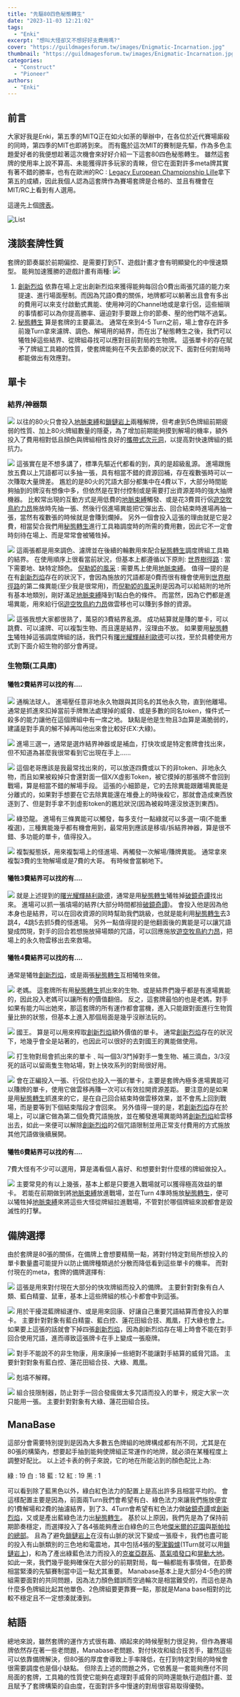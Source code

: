 ```yaml
---
title: "先驅80四色秘態轉生"
date: "2023-11-03 12:21:02"
tags:
  - "Enki"
excerpt: "想叫大怪卻又不想好好支費用嗎?"
cover: "https://guildmagesforum.tw/images/Enigmatic-Incarnation.jpg"
thumbnail: "https://guildmagesforum.tw/images/Enigmatic-Incarnation.jpg"
categories:
  - "Construct"
  - "Pioneer"
authors:
  - "Enki"
---
```


## 前言

大家好我是Enki，第五季的MITQ正在如火如荼的舉辦中，在各位於近代賽場廝殺的同時，第四季的MIT也即將到來。
而有鑑於這次MIT的賽制是先驅，作為多色主題愛好者的我便想趁著這次機會來好好介紹一下這套80四色秘態轉生。
雖然這套牌的使用率上說不算高、未能獲得許多玩家的青睞，但它在面對許多meta牌其實有著不錯的勝率，也有在歐洲的RC : [Legacy European Championship Lille](https://melee.gg/Tournament/View/16639)拿下第五的成績，因此我個人認為這套牌作為賽場套牌是合格的、並且有機會在MIT/RC上看到有人選用。

這邊先上個[牌表](https://www.mtggoldfish.com/deck/5941039#paper)。

![List](https://i.imgur.com/h07yzPn.jpg)

## 淺談套牌性質

套牌的節奏屬於前期偏控、是需要打到5T、遊戲計畫才會有明顯變化的中慢速類型。
能夠加速獲勝的遊戲計畫有兩種:
![](https://i.imgur.com/xvRSwSf.png)

1. [創新烈焰](https://scryfall.com/card/eld/125/zht/%E5%89%B5%E6%96%B0%E7%83%88%E7%84%B0)
   依靠在場上定出創新烈焰來獲得能夠每回合0費出兩張咒語的能力來提速、進行場面壓制。而因為咒語0費的關係，地牌都可以躺著出且會有多出的費用可以來支付啟動式異能、使用神河的Channel地或是拿行侶，這些細瑣的事情都可以為你提高勝率、逼迫對手要跟上你的節奏、壓的他們喘不過氣。
2. [秘態轉生](https://scryfall.com/card/thb/215/zht/%E7%A7%98%E6%85%8B%E8%BD%89%E7%94%9F)
   算是套牌的主要贏法。
   通常在來到4-5 Turn之前，場上會存在許多前幾Turn拿來濾牌、調色、解場用的結界，而在出了秘態轉生之後，我們可以犧牲掉這些結界、從牌組尋找可以應對目前對局的生物牌。
   這張單卡的存在賦予了牌組工具箱的性質，使套牌能夠在不失去節奏的狀況下、面對任何對局時都能做出有效應對。

## 單卡

### 結界/神器類

![](https://i.imgur.com/LUzb9uP.png)
以往的80火只會投入[地脈束縛](https://scryfall.com/card/dmu/24/leyline-binding)和[鎖鏈岩上](https://scryfall.com/card/ths/4/zht/%E9%8F%88%E9%8E%96%E5%B2%A9%E4%B8%8A)兩種解牌，但考慮到5色牌組前期疲弱的性質、加上80火牌組數量的隱憂，為了增加前期能夠摸到解場的機率，額外投入了費用相對低且顏色與牌組相性良好的[攜帶式次元洞](https://scryfall.com/card/afr/33/zht/%E6%94%9C%E5%B8%B6%E5%BC%8F%E6%AC%A1%E5%85%83%E6%B4%9E)，以提高對快速牌組的抵抗力。

![](https://i.imgur.com/rEnVTTo.jpg)
這張實在是不想多講了，標準先驅近代都看的到，真的是超級亂源。
進場跟施放五費以上咒語都可以多抽一張，具有相當不錯的資源回補，存在複數張時可以一次賺取大量牌差。
尷尬的是80火的咒語大部分都集中在4費以下，大部分時間能夠抽到的牌沒有想像中多，但依然是在對付控制或是需要打出資源差時的強大抽牌機器。
比較常出現的互動方式是用低費的[地脈束縛](https://scryfall.com/card/dmu/24/leyline-binding)觸發、或是花3費買行侶[遊空牧鳥約力昂](https://scryfall.com/card/iko/232/zht/%E9%81%8A%E7%A9%BA%E7%89%A7%E9%B3%A5%E7%B4%84%E5%8A%9B%E6%98%82)施放時先抽一張、然後行侶進場異能把它彈出去、回合結束時進場再抽一張，當然有複數張的時候就是會賺到爛掉。
另外一個會投入這張的理由就是它是2費，相當契合我們用[秘態轉生](https://scryfall.com/card/thb/215/zht/%E7%A7%98%E6%85%8B%E8%BD%89%E7%94%9F)進行工具箱調度時的所需的費用數，因此它不一定會時刻待在場上、而是常常會被犧牲掉。

![](https://i.imgur.com/uUl0Q7u.jpg)
這兩張都是用來調色、濾牌並在後續的輪數用來配合[秘態轉生](https://scryfall.com/card/thb/215/zht/%E7%A7%98%E6%85%8B%E8%BD%89%E7%94%9F)調度牌組工具箱的結界。
在使用順序上很看當前狀況，但基本上都遵循以下原則:
[世界樹徑路](https://scryfall.com/card/dmc/136/zhs/%E4%B8%96%E7%95%8C%E6%A0%91%E5%BE%84%E8%B7%AF) : 當下需要地、缺特定顏色。
[倪勒婭的風采](https://scryfall.com/card/ths/169/zht/%E5%80%AA%E5%8B%92%E5%A9%AD%E7%9A%84%E9%A2%A8%E9%87%87) : 需要馬上使用[地脈束縛](https://scryfall.com/card/dmu/24/leyline-binding)。
值得一提的是在有[創新烈焰](https://scryfall.com/card/eld/125/zht/%E5%89%B5%E6%96%B0%E7%83%88%E7%84%B0)存在的狀況下，會因為施放的咒語都是0費而很有機會使用到[世界樹徑路](https://scryfall.com/card/dmc/136/zhs/%E4%B8%96%E7%95%8C%E6%A0%91%E5%BE%84%E8%B7%AF)的第二條異能(至少我是很常用)，而[倪勒婭的風采](https://scryfall.com/card/ths/169/zht/%E5%80%AA%E5%8B%92%E5%A9%AD%E7%9A%84%E9%A2%A8%E9%87%87)則是因為可以給結附的地所有基本地類別，剛好滿足[地脈束縛](https://scryfall.com/card/dmu/24/leyline-binding)降到1點白色的條件。
而當然，因為它們都是進場異能，用來給行侶[遊空牧鳥約力昂](https://scryfall.com/card/iko/232/zht/%E9%81%8A%E7%A9%BA%E7%89%A7%E9%B3%A5%E7%B4%84%E5%8A%9B%E6%98%82)做雲移也可以賺到多餘的資源。

![](https://i.imgur.com/ampHZ5O.png)
這張我想大家都很熟了，萬惡的3費結界亂源。
成功結算就是賺的單卡，可以跳費、可以濾牌、可以複製生物、而且還是結界，沒理由不放。
如果要用[秘態轉生](https://scryfall.com/card/thb/215/zht/%E7%A7%98%E6%85%8B%E8%BD%89%E7%94%9F)犧牲掉這張調度牌組的話，我們只有[曙光耀輝赫利歐德](https://scryfall.com/card/mom/17/heliod-the-radiant-dawn-heliod-the-warped-eclipse)可以找，至於具體使用方式到下面介紹生物的部分會再提。

### 生物類(工具庫)

#### 犧牲2費結界可以找的有....

![](https://i.imgur.com/qRerGP0.jpg)
通稱法球人。
進場壓任意非地永久物跟與其同名的其他永久物，直到他離場。
通常是抓進來扣掉當前手牌無法處理掉的威脅、或是多數的同名token，條件式一殺多的能力讓他在這個牌組中有一席之地。
缺點是他是生物且3血算是滿脆弱的，建議是對手真的解不掉再叫他出來會比較好(EX:大綠)。

![](https://i.imgur.com/ExmtNCU.jpg)
進場三選一，通常是選炸結界神器或是補血，打快攻或是特定套牌會找出來，但不知道為甚麼我很常看到它出現在手上......

![](https://i.imgur.com/LpVmzZ4.jpg)
這個老哥應該是我最常找出來的，可以放逐四費或以下的非token、非地永久物，而且如果被殺掉只會還對面一個X/X虛影Token，被它摸掉的那張牌不會回到戰場，算是相當不錯的解場手段。
這張的小細節是，它的去除異能跟離場異能是分離式的，如果對手想要在它去除異能還在堆疊上的時後殺它，那就會造成東西放逐到了、但是對手拿不到虛影token的尷尬狀況(因為被殺時還沒放逐到東西)。

![](https://i.imgur.com/4FoSxxi.jpg)
綠恐龍。
進場有三條異能可以觸發，每多支付一點綠就可以多選一項(不能重複選)，三種異能幾乎都有機會用到，最常用到應該是移墳/拆結界神器，算是很不錯、多功能的單卡，值得投入。

![](https://i.imgur.com/0GPmb4i.jpg)
複製擬態妖，用來複製場上的怪進場、再觸發一次解場/賺牌異能。
通常拿來複製3費的生物解場或是7費的大哥。
有時候會當躺地下。

#### 犧牲3費結界可以找的有....

![](https://i.imgur.com/OMt80Nk.png)
就是上述提到的[曙光耀輝赫利歐德](https://scryfall.com/card/mom/17/heliod-the-radiant-dawn-heliod-the-warped-eclipse)，通常是用[秘態轉生](https://scryfall.com/card/thb/215/zht/%E7%A7%98%E6%85%8B%E8%BD%89%E7%94%9F)犧牲掉[破鏡奇譚](https://scryfall.com/card/neo/141/fable-of-the-mirror-breaker-reflection-of-kiki-jiki)找出來。
進場可以抓一張墳場的結界(大部分時間都撿[破鏡奇譚](https://scryfall.com/card/neo/141/fable-of-the-mirror-breaker-reflection-of-kiki-jiki))。
會投入他是因為他本身也是結界，可以在回收資源的同時幫助我們跳級，也就是能利用[秘態轉生](https://scryfall.com/card/thb/215/zht/%E7%A7%98%E6%85%8B%E8%BD%89%E7%94%9F)去3跳4，4跳5去抓5費的怪進場。
另外一點值得提的是他翻面後的異能是可以讓咒語變成閃現，對手的回合若想施放掃場類的咒語，可以回應施放[遊空牧鳥約力昂](https://scryfall.com/card/iko/232/zht/%E9%81%8A%E7%A9%BA%E7%89%A7%E9%B3%A5%E7%B4%84%E5%8A%9B%E6%98%82)，把場上的永久物雲移出去來救場。

#### 犧牲4費結界可以找的有....

通常是犧牲[創新烈焰](https://scryfall.com/card/eld/125/zht/%E5%89%B5%E6%96%B0%E7%83%88%E7%84%B0)，或是兩張[秘態轉生](https://scryfall.com/card/thb/215/zht/%E7%A7%98%E6%85%8B%E8%BD%89%E7%94%9F)互相犧牲來做。

![](https://i.imgur.com/8EuGZMm.jpg)
老媽。
這套牌所有用[秘態轉生](https://scryfall.com/card/thb/215/zht/%E7%A7%98%E6%85%8B%E8%BD%89%E7%94%9F)抓出來的生物、或是結界們幾乎都是有進場異能的，因此投入老媽可以讓所有的價值翻倍。
反之，這套牌最怕的也是老媽，對手如果有能力叫出她來，那這套牌的所有運作都會當機，進入只能跟對面進行生物質量比拚的狀態，但基本上進入那個局面是幾乎沒辦法玩的。

![](https://i.imgur.com/jPVHg0W.jpg)
國王。
算是可以用來榨取[創新烈焰](https://scryfall.com/card/eld/125/zht/%E5%89%B5%E6%96%B0%E7%83%88%E7%84%B0)額外價值的單卡。
通常[創新烈焰](https://scryfall.com/card/eld/125/zht/%E5%89%B5%E6%96%B0%E7%83%88%E7%84%B0)存在的狀況下，地幾乎會全是站著的，也因此可以很好的去對國王的異能做使用。

![](https://i.imgur.com/lMEGL48.jpg)
打生物對局會抓出來的單卡﹑叫一個3/3鬥掉對手一隻生物、補三滴血，3/3沒死的話可以留兩隻生物站場，對上快攻系列的對局很好用。

![](https://i.imgur.com/8IoU08b.jpg)
會在正編投入一張、行侶位也投入一張的單卡，主要是套牌內極多進場異能可以賺牌的單卡，使用它做雲移再賺一次可以有效拉開資源差距。
要注意的是如果是用[秘態轉生](https://scryfall.com/card/thb/215/zht/%E7%A7%98%E6%85%8B%E8%BD%89%E7%94%9F)抓進來的它，是在自己回合結束時做雲移效果，並不會馬上回到戰場，而是要等到下個結束階段才會回來。
另外值得一提的是，若[創新烈焰](https://scryfall.com/card/eld/125/zht/%E5%89%B5%E6%96%B0%E7%83%88%E7%84%B0)存在於場上，可以讓它做為第二個免費咒語施放，並在觸發進場異能時將[創新烈焰](https://scryfall.com/card/eld/125/zht/%E5%89%B5%E6%96%B0%E7%83%88%E7%84%B0)給雲移出去，如此一來便可以解除[創新烈焰](https://scryfall.com/card/eld/125/zht/%E5%89%B5%E6%96%B0%E7%83%88%E7%84%B0)的2個咒語限制並用正常支付費用的方式施放其他咒語做後續展開。

#### 犧牲6費結界可以找的有....

7費大怪有不少可以選用，算是滿看個人喜好、和想要針對什麼樣的牌組做投入。

![](https://i.imgur.com/LQTHIRF.png)
主要常見的有以上幾張，基本上都是只要進入戰場就可以獲得極高效益的單卡。
若能在前期做到將[地脈束縛](https://scryfall.com/card/dmu/24/leyline-binding)放進戰場，並在Turn 4準時施放[秘態轉生](https://scryfall.com/card/thb/215/zht/%E7%A7%98%E6%85%8B%E8%BD%89%E7%94%9F)，便可以犧牲掉[地脈束縛](https://scryfall.com/card/dmu/24/leyline-binding)來將這些大怪從牌組拉進戰場，不管對於哪個牌組來說都會是毀滅性的打擊。

## 備牌選擇

由於套牌是80張的關係，在備牌上會想要精簡一點，將對付特定對局所想投入的單卡數量盡可能提升以防止備牌種類過於分散而降低看到這些單卡的機率。
而對付現在的meta，套牌的備牌選擇有:

![](https://i.imgur.com/v74lS9w.jpg)
這張是用來對付現在大部分的快攻牌組而投入的備牌。
主要針對對象有白人類、藍白精靈、鼠車，基本上這些牌組的核心卡都會中到這張。

![](https://i.imgur.com/sr4r7vt.jpg)
用於干擾混藍牌組運作、或是用來回康、好讓自己重要咒語結算而會投入的單卡。
主要針對對象有藍白精靈、藍白控、蓮花田組合技、鳳凰，打大綠也會上。
如果要上這張的話就會下掉四張[創新烈焰](https://scryfall.com/card/eld/125/zht/%E5%89%B5%E6%96%B0%E7%83%88%E7%84%B0)，因為創新烈焰存在場上時會不能在對手回合使用咒語，進而導致這張牌卡在手上變成一張廢牌。

![](https://i.imgur.com/d4huUWb.jpg)
對手不能說不的非生物康，用來康掉一些絕對不能讓對手結算的威脅咒語。
主要針對對象有藍白控、蓮花田組合技、大綠、鳳凰。

![](https://i.imgur.com/cmVuzXR.jpg)
剋墳不解釋。

![](https://i.imgur.com/QVT47MF.jpg)
組合技限制器，防止對手一回合發瘋做太多咒語而投入的單卡，規定大家一次只能用一張。
主要針對對象有大綠、蓮花田組合技。

## ManaBase

這部分會需要特別提到是因為大多數五色牌組的地牌構成都有所不同，尤其是在80張的構築內，想要起手抽到能夠使牌組正常運作的地牌，就必須在某種程度上調整好配比。
以上述卡表的例子來說，它的地在所能沾到的顏色配比上為:

綠 : 19
白 : 18
藍 : 12
紅 : 19
黑 : 1

可以看到除了藍黑色以外，綠白紅色法力的配置上是高出許多且相當平均的。
會這樣配置主要是因為，前面兩Turn我們會希望有白、綠色法力來讓我們施放便宜的1費解場和2費的抽濾結界，到了3、4Turn會希望有紅色法力做[破鏡奇譚](https://scryfall.com/card/neo/141/fable-of-the-mirror-breaker-reflection-of-kiki-jiki)或[創新烈焰](https://scryfall.com/card/eld/125/zht/%E5%89%B5%E6%96%B0%E7%83%88%E7%84%B0)，又或是產出藍綠色法力出[秘態轉生](https://scryfall.com/card/thb/215/zht/%E7%A7%98%E6%85%8B%E8%BD%89%E7%94%9F)。
基於以上原因，我們先是為了保持前期節奏穩定，而選擇投入了各4張能夠產出白綠色的三色地[傑米爾的花園](https://scryfall.com/card/snc/250/zht/%E5%82%91%E7%B1%B3%E7%88%BE%E7%9A%84%E8%8A%B1%E5%9C%92)與[斯帕拉的總部](https://scryfall.com/card/snc/257/zht/%E6%96%AF%E5%B8%95%E6%8B%89%E7%9A%84%E7%B8%BD%E9%83%A8)。
且為了避免[鎖鏈岩上](https://scryfall.com/card/ths/4/zht/%E9%8F%88%E9%8E%96%E5%B2%A9%E4%B8%8A)在沒有山脈的狀況下變成一張廢卡，我們也盡可能的投入有山脈類別的三色地和電震地，其中包括4張的[聖潔鍛爐](https://scryfall.com/card/grn/254/zht/%E8%81%96%E6%BD%94%E9%8D%9B%E7%88%90)(1Turn就可以用[鎖鏈岩上](https://scryfall.com/card/ths/4/zht/%E9%8F%88%E9%8E%96%E5%B2%A9%E4%B8%8A))，和為了產出綠藍色法力而投入的[克崔亞群系](https://scryfall.com/card/iko/250/zht/%E5%85%8B%E5%B4%94%E4%BA%9E%E7%BE%A4%E7%B3%BB)、[蒸氣噴發口](https://scryfall.com/card/grn/257/zht/%E8%92%B8%E6%B0%A3%E5%99%B4%E7%99%BC%E5%8F%A3)和[晃動大地](https://scryfall.com/card/rna/259/zht/%E6%99%83%E5%8B%95%E5%A4%A7%E5%9C%B0)。
如此一來，我們幾乎能夠確保在大部分的前期對局，每一輪都能有事情做，在節奏相當緊湊的先驅賽制當中這一點尤其重要。
Manabase基本上是大部分4-5色的牌組需要面對的共同問題，因為法力顏色錯誤而空過輪次是相當難受的，而這也是為什麼多色牌組比起其他單色、2色牌組要更靠賽一點，那就是Mana base相對的比較不穩定且不一定想湊就湊到。

## 結語

總地來說，雖然套牌的運作方式很有趣、順起來的時候壓制力很足夠，但作為賽場牌依然存在著一些老問題，Manabase老問題、對付快攻和組合技苦手，雖然這些可以依靠備牌解決，但80張的厚度會導致上手率降低，在打到特定對局的時候會很需要調度也是個小缺點。
但除去上述的問題之外，它依舊是一套能夠應付不同局面的套牌，工具箱的性質使它能夠在處理對手威脅的同時還能執行遊戲計畫、並且賦予了套牌構築的自由度，在面對許多中慢速的對局很容易取得優勢。
